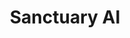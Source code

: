 ---
title: "Sanctuary AI"
collection: experiences
link: 'https://www.sanctuary.ai/'
description: 'I am currently working at [Sanctuary AI](https://www.sanctuary.ai/) as a Junior DataOps Engineer.'
start: 2024-03-04
end: "Present"
imgurl: 'sanctuary.jpg'
---